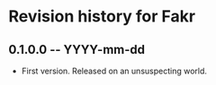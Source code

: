 # Revision history for Fakr

## 0.1.0.0  -- YYYY-mm-dd

* First version. Released on an unsuspecting world.
